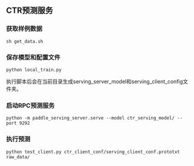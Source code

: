 ## CTR预测服务

### 获取样例数据
```
sh get_data.sh
```

### 保存模型和配置文件
```
python local_train.py
```
执行脚本后会在当前目录生成serving_server_model和serving_client_config文件夹。

### 启动RPC预测服务

```
python -m paddle_serving_server.serve --model ctr_serving_model/ --port 9292
```

### 执行预测

```
python test_client.py ctr_client_conf/serving_client_conf.prototxt raw_data/
```
